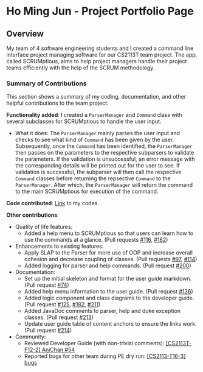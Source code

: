 # Ho Ming Jun - Project Portfolio Page

## Overview
My team of 4 software engineering students and I created a command line interface project managing 
software for our CS2113T team project. The app, called SCRUMptious, aims to help project managers handle 
their project teams efficiently with the help of the SCRUM methodology.

### Summary of Contributions
This section shows a summary of my coding, documentation, and other helpful contributions to the team project.

**Functionality added**: I created a `ParserManager` and `Command` class with several subclasses for SCRUMptious to handle the user input.
* What it does: The `ParserManager` mainly parses the user input and checks to see what kind of `Command` has been 
given by the user. Subsequently, once the `Command` has been identified, the `ParserManager` then passes on the parameters to
the respective subparsers to validate the parameters. If the validation is unsuccessful, an error message with the corresponding details 
will be printed out for the user to see. If validation is successful, the subparser will then call the respective `Command` classes 
before returning the repsective `Command` to the `ParserManager`. After which, the `ParserManager` will return the command to the 
main SCRUMptious for execution of the command. 

**Code contributed**: [Link](https://nus-cs2113-ay2021s1.github.io/tp-dashboard/#breakdown=true&search=mingjun&sort=groupTitle&sortWithin=title&since=2020-09-27&timeframe=commit&mergegroup=&groupSelect=groupByRepos&checkedFileTypes=docs~functional-code~test-code~other&tabOpen=true&tabType=authorship&tabAuthor=homingjun&tabRepo=AY2021S1-CS2113T-F11-4%2Ftp%5Bmaster%5D&authorshipIsMergeGroup=false&authorshipFileTypes=docs~functional-code~test-code~other) to my codes.

**Other contributions**:
* Quality of life features:
    * Added a help menu to SCRUMptious so that users can learn how to use the commands at a glance. (Pull requests [#116](https://github.com/AY2021S1-CS2113T-F11-4/tp/pull/116), [#182](https://github.com/AY2021S1-CS2113T-F11-4/tp/pull/182))
* Enhancements to existing features:
    * Apply SLAP to the Parser for more use of OOP and increase overall cohesion and decrease coupling of classes. (Pull requests [#97](https://github.com/AY2021S1-CS2113T-F11-4/tp/pull/97), [#114](https://github.com/AY2021S1-CS2113T-F11-4/tp/pull/114))
    * Added logging for parser and help commands. (Pull request [#200](https://github.com/AY2021S1-CS2113T-F11-4/tp/pull/200))
* Documentation: 
    * Set up the initial skeleton and format for the user guide markdown. (Pull request [#74](https://github.com/AY2021S1-CS2113T-F11-4/tp/pull/74))
    * Added help menu information to the user guide. (Pull request [#136](https://github.com/AY2021S1-CS2113T-F11-4/tp/pull/136))
    * Added logic component and class diagrams to the developer guide. (Pull request [#125](https://github.com/AY2021S1-CS2113T-F11-4/tp/pull/125), [#182](https://github.com/AY2021S1-CS2113T-F11-4/tp/pull/182), [#211](https://github.com/AY2021S1-CS2113T-F11-4/tp/pull/211))
    * Added JavaDoc comments to parser, help and duke exception classes. (Pull request [#213](https://github.com/AY2021S1-CS2113T-F11-4/tp/pull/213))
    * Update user guide table of content anchors to ensure the links work. (Pull request [#214](https://github.com/AY2021S1-CS2113T-F11-4/tp/pull/214))
* Community:
    * Reviewed Developer Guide (with non-trivial comments): [[CS2113T-F12-2] AniChan #54](https://github.com/nus-cs2113-AY2021S1/tp/pull/54)
    * Reported bugs for other team during PE dry run: [[CS2113-T16-3] bugs](https://github.com/homingjun/ped/issues)